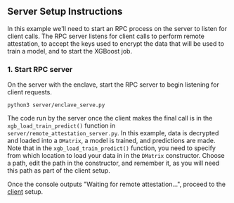 ## Server Setup Instructions

In this example we'll need to start an RPC process on the server to listen for client calls. The RPC server listens for client calls to perform remote attestation, to accept the keys used to encrypt the data that will be used to train a model, and to start the XGBoost job.
### 1. Start RPC server

On the server with the enclave, start the RPC server to begin listening for client requests.

```
python3 server/enclave_serve.py
```
The code run by the server once the client makes the final call is in the `xgb_load_train_predict()` function in `server/remote_attestation_server.py`. In this example, data is decrypted and loaded into a `DMatrix`, a model is trained, and predictions are made. Note that in the `xgb_load_train_predict()` function, you need to specify from which location to load your data in in the `DMatrix` constructor. Choose a path, edit the path in the constructor, and remember it, as you will need this path as part of the client setup.

Once the console outputs "Waiting for remote attestation...", proceed to the [client](../client) setup.
